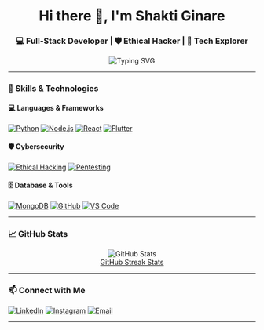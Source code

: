 <h1 align="center">Hi there 👋, I'm Shakti Ginare</h1>
<h3 align="center">💻 Full-Stack Developer | 🛡️ Ethical Hacker | 🚀 Tech Explorer</h3>

<p align="center">
  <img src="https://readme-typing-svg.demolab.com?font=Fira+Code&size=22&pause=1000&color=00F7FF&center=true&vCenter=true&width=500&lines=Python+%7C+Node.js+%7C+React+%7C+Flutter;Ethical+Hacking+%7C+Pentesting+%7C+MongoDB;Always+learning+%26+building+cool+stuff!" alt="Typing SVG" />
</p>

---

### 🧠 Skills & Technologies

#### 💻 Languages & Frameworks
[![Python](https://img.shields.io/badge/Python-3776AB?style=for-the-badge&logo=python&logoColor=white)](https://www.python.org/)
[![Node.js](https://img.shields.io/badge/Node.js-339933?style=for-the-badge&logo=node.js&logoColor=white)](https://nodejs.org/)
[![React](https://img.shields.io/badge/React-20232A?style=for-the-badge&logo=react&logoColor=61DAFB)](https://reactjs.org/)
[![Flutter](https://img.shields.io/badge/Flutter-02569B?style=for-the-badge&logo=flutter&logoColor=white)](https://flutter.dev/)

#### 🛡️ Cybersecurity
[![Ethical Hacking](https://img.shields.io/badge/Ethical%20Hacking-black?style=for-the-badge&logo=hackthebox&logoColor=green)](https://www.hackthebox.com/)
[![Pentesting](https://img.shields.io/badge/Penetration%20Testing-red?style=for-the-badge&logo=kali-linux&logoColor=white)](https://www.kali.org/)

#### 🗄️ Database & Tools
[![MongoDB](https://img.shields.io/badge/MongoDB-4EA94B?style=for-the-badge&logo=mongodb&logoColor=white)](https://www.mongodb.com/)
[![GitHub](https://img.shields.io/badge/GitHub-181717?style=for-the-badge&logo=github&logoColor=white)](https://github.com/)
[![VS Code](https://img.shields.io/badge/VS%20Code-007ACC?style=for-the-badge&logo=visual-studio-code&logoColor=white)](https://code.visualstudio.com/)

---

### 📈 GitHub Stats

<p align="center">
  <img src="https://github-readme-stats.vercel.app/api?username=shaktiginare22&show_icons=true&theme=radical" alt="GitHub Stats" />
  <br />
<a href="https://github-readme-streak-stats.herokuapp.com/?user=shaktiginare22&theme=radical" >GitHub Streak Stats</a></p>

---

### 📫 Connect with Me

[![LinkedIn](https://img.shields.io/badge/LinkedIn-blue?style=for-the-badge&logo=linkedin&logoColor=white)](https://www.linkedin.com/in/shakti-ginare-9691ab389?utm_source=share&utm_campaign=share_via&utm_content=profile&utm_medium=android_app)
[![Instagram](https://img.shields.io/badge/Instagram-E4405F?style=for-the-badge&logo=instagram&logoColor=white)](https://instagram.com/shaktiginare22)
[![Email](https://img.shields.io/badge/Email-D14836?style=for-the-badge&logo=gmail&logoColor=white)](mailto:shaktiginare@example.com)

---
